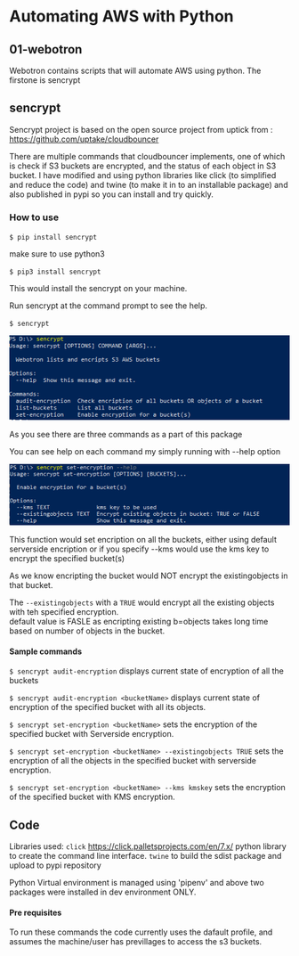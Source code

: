 # Automating AWS with Python


## 01-webotron

Webotron contains scripts that will automate AWS using python. The firstone is sencrypt

## sencrypt

Sencrypt project is based on the open source project from uptick from : https://github.com/uptake/cloudbouncer 

There are multiple commands that cloudbouncer implements, one of which is check if S3 buckets are encrypted, and the status of each object in S3 bucket. I have modified and using python libraries like click (to simplified and reduce the code) and twine (to make it in to an installable package) and also published in pypi so you can install and try quickly.

### How to use

`$ pip install sencrypt`

make sure to use python3 

`$ pip3 install sencrypt` 


This would install the sencrypt on your machine.

Run sencrypt at the command prompt to see the help.

`$ sencrypt`

![logo](./01-webtron/images/sencrypt_1.png)

As you see there are three commands as a part of this package

You can see help on each command my simply running with --help option

![logo](./01-webtron/images/sencrypt_set-encryption.png)

This function would set encription on all the buckets, either using default serverside encription or if you specify --kms would use the kms key to encrypt the specified bucket(s)

As we know encripting the bucket would NOT encrypt the existingobjects in that bucket.

The `--existingobjects` with a `TRUE` would encrypt all the existing objects with teh specified encryption.   
default value is FASLE as encripting existing b=objects takes long time based on number of objects in the bucket.

#### Sample commands

`$ sencrypt audit-encryption` 
    displays current state of encryption of all the buckets

`$ sencrypt audit-encryption <bucketName>` 
    displays current state of encryption of the specified bucket with all its objects.

`$ sencrypt set-encryption <bucketName>` 
    sets the encryption of the specified bucket with Serverside encryption.

`$ sencrypt set-encryption <bucketName> --existingobjects TRUE` 
    sets the encryption of all the objects in the specified bucket with serverside encryption.

`$ sencrypt set-encryption <bucketName> --kms kmskey` 
    sets the encryption of the specified bucket with KMS encryption.


## Code

Libraries used:
   `click` https://click.palletsprojects.com/en/7.x/ python library to create the command line interface. 
   `twine` to build the sdist package and upload to pypi repository  
   
Python Virtual environment is managed using 'pipenv' and above two packages were installed in dev environment ONLY. 

#### Pre requisites
To run these commands the code currently uses the dafault profile, and assumes the machine/user has previllages to access the s3 buckets.    
   